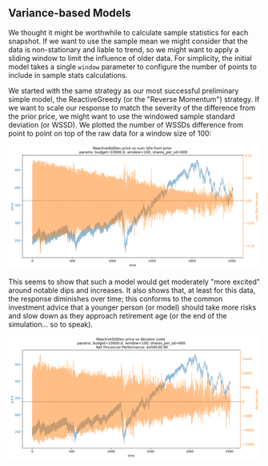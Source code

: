 ## Variance-based Models

We thought it might be worthwhile to calculate sample statistics for each snapshot. If we want to use the sample mean we might consider that the data is non-stationary and liable to trend, so we might want to apply a sliding window to limit the influence of older data. For simplicity, the initial model takes a single `window` parameter to configure the number of points to include in sample stats calculations.

We started with the same strategy as our most successful preliminary simple model, the ReactiveGreedy (or the "Reverse Momentum") strategy. If we want to scale our response to match the severity of the difference from the prior price, we might want to use the windowed sample standard deviation (or WSSD). We plotted the number of WSSDs difference from point to point on top of the raw data for a window size of 100:

<img src="figs/std_dev_cheat_price_vs_num SDs from prior.png" width=900>

This seems to show that such a model would get moderately "more excited" around notable dips and increases. It also shows that, at least for this data, the response diminishes over time; this conforms to the common investment advice that a younger person (or model) should take more risks and slow down as they approach retirement age (or the end of the simulation... so to speak).

<img src="figs/std_dev_cheat_price_vs_decision costs.png" width=900>